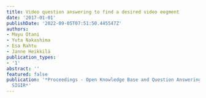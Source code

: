 ```yaml
---
title: Video question answering to find a desired video eegment
date: '2017-01-01'
publishDate: '2022-09-05T07:51:50.445547Z'
authors:
- Mayu Otani
- Yuta Nakashima
- Esa Rahtu
- Janne Heikkilä
publication_types:
- '1'
abstract: ''
featured: false
publication: '*Proceedings - Open Knowledge Base and Question Answering Workshop at
  SIGIR*'
---
```



